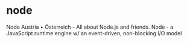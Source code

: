 # node
Node Austria • Österreich - All about Node.js and friends. Node - a JavaScript runtime engine w/ an event-driven, non-blocking I/O model
